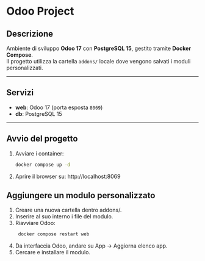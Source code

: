 # Odoo Project

## Descrizione
Ambiente di sviluppo **Odoo 17** con **PostgreSQL 15**, gestito tramite **Docker Compose**.  
Il progetto utilizza la cartella `addons/` locale dove vengono salvati i moduli personalizzati.  

---

## Servizi
- **web**: Odoo 17 (porta esposta `8069`)
- **db**: PostgreSQL 15

---

## Avvio del progetto
1. Avviare i container:
   ```bash
   docker compose up -d
2. Aprire il browser su: http://localhost:8069

## Aggiungere un modulo personalizzato
1. Creare una nuova cartella dentro addons/.
2. Inserire al suo interno i file del modulo.
3. Riavviare Odoo:
   ```bash
    docker compose restart web
4. Da interfaccia Odoo, andare su App → Aggiorna elenco app.
5. Cercare e installare il modulo.